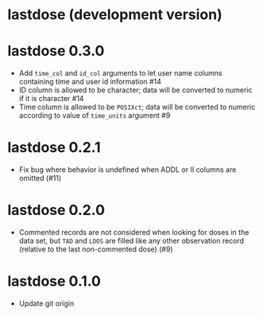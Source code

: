 # lastdose (development version)

# lastdose 0.3.0

- Add `time_col` and `id_col` arguments to let user name columns containing 
  time and user id information #14
- ID column is allowed to be character; data will be converted to numeric if 
  it is character #14
- Time column is allowed to be `POSIXct`; data will be converted to numeric 
  according to value of `time_units` argument #9

# lastdose 0.2.1
- Fix bug where behavior is undefined when ADDL or II columns are omitted
  (#11)

# lastdose 0.2.0
- Commented records are not considered when looking for doses in the data set, 
  but `TAD` and `LDOS` are filled like any other observation record (relative
  to the last non-commented dose) (#9)

# lastdose 0.1.0

- Update git origin

